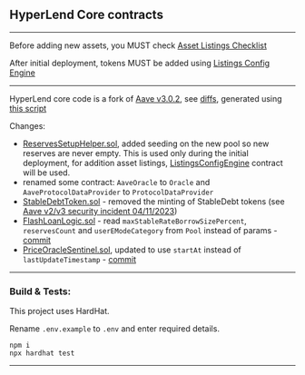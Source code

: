 ## HyperLend Core contracts

---

Before adding new assets, you MUST check [Asset Listings Checklist](https://github.com/hyperlendx/hyperlend-security/blob/master/checklists/asset-listing.md)

After initial deployment, tokens MUST be added using [Listings Config Engine](https://github.com/hyperlendx/listings-config-engine)

---

HyperLend core code is a fork of [Aave v3.0.2](https://github.com/aave/aave-v3-core), see [diffs](https://gist.github.com/fbslo/ce4d5e6ece9287ce73296c78f5804b6c), generated using [this script](https://github.com/hyperlendx/code-diff-check/)

Changes:
- [ReservesSetupHelper.sol](https://github.com/hyperlendx/hyperlend-core/blob/master/contracts/deployments/ReservesSetupHelper.sol), added seeding on the new pool so new reserves are never empty. This is used only during the initial deployment, for addition asset listings, [ListingsConfigEngine](https://github.com/hyperlendx/listings-config-engine) contract will be used.
- renamed some contract: `AaveOracle` to `Oracle` and `AaveProtocolDataProvider` to `ProtocolDataProvider`
- [StableDebtToken.sol](https://github.com/hyperlendx/hyperlend-core/blob/master/contracts/protocol/tokenization/StableDebtToken.sol#L133) - removed the minting of StableDebt tokens (see [Aave v2/v3 security incident 04/11/2023](https://governance.aave.com/t/aave-v2-v3-security-incident-04-11-2023/15335))
- [FlashLoanLogic.sol](https://github.com/hyperlendx/hyperlend-core/blob/d6bd9cb6ef68a3fb5b63e6737c888f0e3470a444/contracts/protocol/libraries/logic/FlashLoanLogic.sol#L151) - read `maxStableRateBorrowSizePercent`, `reservesCount` and `userEModeCategory` from `Pool` instead of params - [commit](https://github.com/hyperlendx/hyperlend-core/commit/d6bd9cb6ef68a3fb5b63e6737c888f0e3470a444)
- [PriceOracleSentinel.sol](https://github.com/hyperlendx/hyperlend-core/blob/master/contracts/protocol/configuration/PriceOracleSentinel.sol#L72), updated to use `startAt` instead of `lastUpdateTimestamp` - [commit](https://github.com/hyperlendx/hyperlend-core/commit/d6bd9cb6ef68a3fb5b63e6737c888f0e3470a444)

---

### Build & Tests:

This project uses HardHat.

Rename `.env.example` to `.env` and enter required details.

```
npm i
npx hardhat test
```

---

